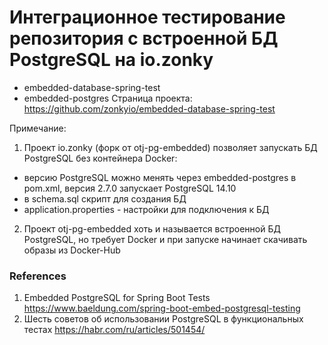 # Интеграционное тестирование репозитория с встроенной БД PostgreSQL на io.zonky
- embedded-database-spring-test
- embedded-postgres
Страница проекта: https://github.com/zonkyio/embedded-database-spring-test

Примечание:
1) Проект io.zonky (форк от otj-pg-embedded) позволяет запускать БД PostgreSQL без контейнера Docker:
  - версию PostgreSQL можно менять через embedded-postgres в pom.xml, версия 2.7.0 запускает PostgreSQL 14.10
  - в schema.sql скрипт для создания БД
  - application.properties - настройки для подключения к БД

2) Проект otj-pg-embedded хоть и называется встроенной БД PostgreSQL, но требует Docker и при запуске начинает скачивать 
образы из Docker-Hub

### References
1. Embedded PostgreSQL for Spring Boot Tests https://www.baeldung.com/spring-boot-embed-postgresql-testing
2. Шесть советов об использовании PostgreSQL в функциональных тестах https://habr.com/ru/articles/501454/